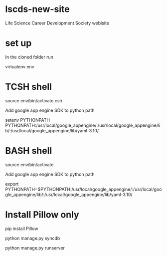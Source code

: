 lscds-new-site
==============

Life Science Career Development Society webisite

set up
======
In the cloned folder run 

virtualenv env

TCSH shell
==================
source env/bin/activate.csh

Add google app engine SDK to python path

setenv PYTHONPATH PYTHONPATH:/usr/local/google_appengine/:/usr/local/google_appengine/lib/:/usr/local/google_appengine/lib/yaml-3.10/

BASH shell
===============
source env/bin/activate

Add google app engine SDK to python path

export PYTHONPATH=$PYTHONPATH:/usr/local/google_appengine/:/usr/local/google_appengine/lib/:/usr/local/google_appengine/lib/yaml-3.10/

Install Pillow only
===================
pip install Pillow 


python manage.py syncdb

python manage.py runserver


